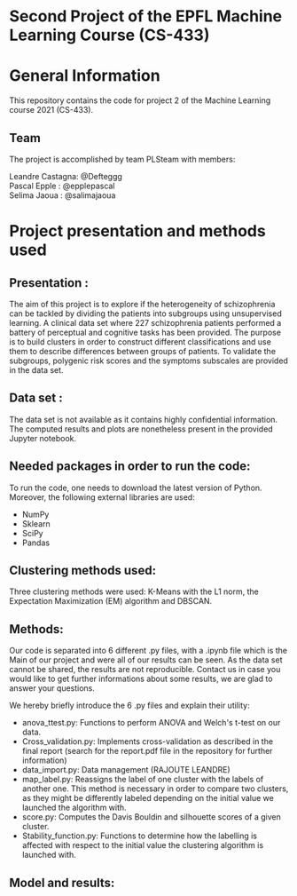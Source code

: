 # Second Project of the EPFL Machine Learning Course (CS-433)

# General Information
This repository contains the code for project 2 of the Machine Learning course 2021 (CS-433).

## Team
The project is accomplished by team PLSteam with members: 

Leandre Castagna: @Defteggg \
Pascal  Epple   : @epplepascal \
Selima  Jaoua   : @salimajaoua

# Project presentation and methods used

## Presentation : 
The aim of this project is to explore if the heterogeneity of schizophrenia can be tackled by dividing the patients into subgroups using unsupervised learning. A clinical data set where 227 schizophrenia patients performed a battery of perceptual and cognitive tasks has been provided. The purpose is to build clusters in order to construct different classifications and use them to describe differences between groups of patients. To validate the subgroups,  polygenic risk scores and the symptoms subscales are provided in the data set.

## Data set :
The data set is not available as it contains highly confidential information. The computed results and plots are nonetheless present in the provided Jupyter notebook.

## Needed packages in order to run the code:

To run the code, one needs to download the latest version of Python.
Moreover, the following external libraries are used:
- NumPy
- Sklearn
- SciPy
- Pandas

## Clustering methods used: 
Three clustering methods were used: K-Means with the L1 norm, the Expectation Maximization (EM) algorithm and DBSCAN.

## Methods:
Our code is separated into 6 different .py files, with a .ipynb file which is the Main of our project and were all of our results can be seen.
As the data set cannot be shared, the results are not reproducible. Contact us in case you would like to get further informations about some results, we are glad to answer your questions.

We hereby briefly introduce the 6 .py files and explain their utility:

- anova_ttest.py:
Functions to perform ANOVA and Welch's t-test on our data.
- Cross_validation.py:
Implements cross-validation as described in the final report (search for the report.pdf file in the repository for further information)
- data_import.py:
Data management (RAJOUTE LEANDRE)
- map_label.py:
Reassigns the label of one cluster with the labels of another one. This method is necessary in order to compare two clusters, as they might be differently labeled depending on the initial value we launched the algorithm with.
- score.py:
Computes the Davis Bouldin and silhouette scores of a given cluster.
- Stability_function.py:
Functions to determine how the labelling is affected with respect to the initial value the clustering algorithm is launched with.


## Model and results:








